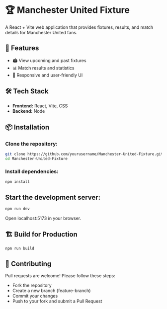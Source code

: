 # 🏆 Manchester United Fixture  

A React + Vite web application that provides fixtures, results, and match details for Manchester United fans.  

## 🚀 Features  
- 🏟️ View upcoming and past fixtures  
- 📊 Match results and statistics  
- 🎨 Responsive and user-friendly UI  

## 🛠️ Tech Stack  
- **Frontend:** React, Vite, CSS 
- **Backend:** Node

## 📦 Installation  

### Clone the repository:  
```sh
git clone https://github.com/yourusername/Manchester-United-Fixture.git
cd Manchester-United-Fixture

```
### Install dependencies:
```sh
npm install

```
## Start the development server:

```sh
npm run dev
```
Open localhost:5173 in your browser.

## 🏗️ Build for Production
```sh
npm run build

```
## 🤝 Contributing
Pull requests are welcome! Please follow these steps:

- Fork the repository
- Create a new branch (feature-branch)
- Commit your changes
- Push to your fork and submit a Pull Request